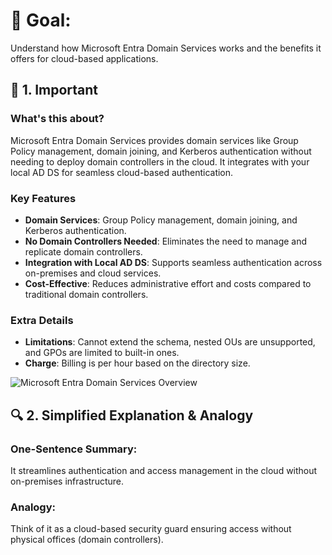 # 🎯 Goal:
Understand how Microsoft Entra Domain Services works and the benefits it offers for cloud-based applications.

## 🧠 1. Important

### What's this about?
Microsoft Entra Domain Services provides domain services like Group Policy management, domain joining, and Kerberos authentication without needing to deploy domain controllers in the cloud. It integrates with your local AD DS for seamless cloud-based authentication.

### Key Features
- **Domain Services**: Group Policy management, domain joining, and Kerberos authentication.
- **No Domain Controllers Needed**: Eliminates the need to manage and replicate domain controllers.
- **Integration with Local AD DS**: Supports seamless authentication across on-premises and cloud services.
- **Cost-Effective**: Reduces administrative effort and costs compared to traditional domain controllers.

### Extra Details
- **Limitations**: Cannot extend the schema, nested OUs are unsupported, and GPOs are limited to built-in ones.
- **Charge**: Billing is per hour based on the directory size.

![Microsoft Entra Domain Services Overview](https://learn.microsoft.com/en-us/training/modules/understand-azure-active-directory/media/6-1.png)

## 🔍 2. Simplified Explanation & Analogy
### One-Sentence Summary:
It streamlines authentication and access management in the cloud without on-premises infrastructure.

### Analogy:
Think of it as a cloud-based security guard ensuring access without physical offices (domain controllers).

